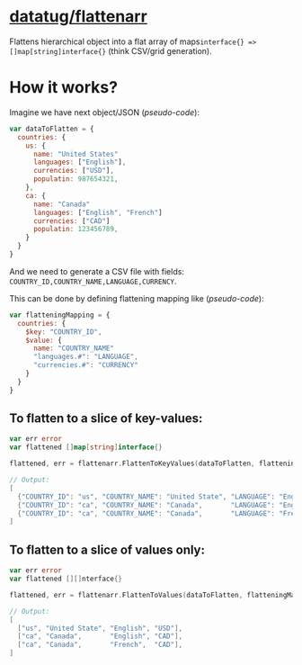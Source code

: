 # [datatug/flattenarr](https://github.com/datatug/flattenarr)

Flattens hierarchical object into a flat array of maps`interface{} => []map[string]interface{}` (think CSV/grid generation).

# How it works?

Imagine we have next object/JSON (_pseudo-code_):
```javascript
var dataToFlatten = {
  countries: {
    us: {
      name: "United States"
      languages: ["English"],
      currencies: ["USD"],
      populatin: 987654321,
    },
    ca: {
      name: "Canada"
      languages: ["English", "French"]
      currencies: ["CAD"]
      populatin: 123456789,
    }
  }
}
```

And we need to generate a CSV file with fields: `COUNTRY_ID,COUNTRY_NAME,LANGUAGE,CURRENCY`.

This can be done by defining flattening mapping like (_pseudo-code_):
```javascript
var flatteningMapping = {
  countries: {
    $key: "COUNTRY_ID",
    $value: {
      name: "COUNTRY_NAME"
      "languages.#": "LANGUAGE",
      "currencies.#": "CURRENCY"
    }
  }
}
```

## To flatten to a slice of key-values:

```go
var err error
var flattened []map[string]interface{}

flattened, err = flattenarr.FlattenToKeyValues(dataToFlatten, flatteningMapping)

// Output:
[
  {"COUNTRY_ID": "us", "COUNTRY_NAME": "United State", "LANGUAGE": "English", "CURRENCY": "USD"},
  {"COUNTRY_ID": "ca", "COUNTRY_NAME": "Canada",       "LANGUAGE": "English", "CURRENCY": "CAD"},
  {"COUNTRY_ID": "ca", "COUNTRY_NAME": "Canada",       "LANGUAGE": "French",  "CURRENCY": "CAD"},
]

```

## To flatten to a slice of values only:

```go
var err error
var flattened [][]nterface{}

flattened, err = flattenarr.FlattenToValues(dataToFlatten, flatteningMapping)

// Output:
[
  ["us", "United State", "English", "USD"],
  ["ca", "Canada",       "English", "CAD"],
  ["ca", "Canada",       "French",  "CAD"],
]

```
